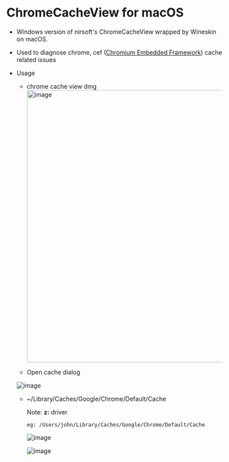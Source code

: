# ChromeCacheView for macOS

- Windows version of nirsoft's ChromeCacheView wrapped by Wineskin on macOS.

- Used to diagnose chrome, cef ([Chromium Embedded Framework](https://github.com/chromiumembedded)) cache related issues

- Usage
  - chrome cache view dmg
    <img width="633" alt="image" src="https://user-images.githubusercontent.com/5550316/171787644-f61b2644-416d-49d8-9b5f-f6f33cd3959f.png">
 

  - Open cache dialog

   ![image](https://user-images.githubusercontent.com/5550316/170872979-3aaa8ffd-dc77-478d-b37a-0a0c1e5ee573.png)

  - ~/Library/Caches/Google/Chrome/Default/Cache

    Note: **z:** driver

    ```
    eg: /Users/john/Library/Caches/Google/Chrome/Default/Cache
    ```

    ![image](https://user-images.githubusercontent.com/5550316/170872992-f1a8510a-e957-42a0-81c8-7155613b29cf.png)


    ![image](https://user-images.githubusercontent.com/5550316/170873005-19186374-823d-4f47-bf8e-61a4b024d715.png)


